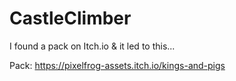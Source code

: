 # CastleClimber
 I found a pack on Itch.io & it led to this...
 
 Pack: https://pixelfrog-assets.itch.io/kings-and-pigs
